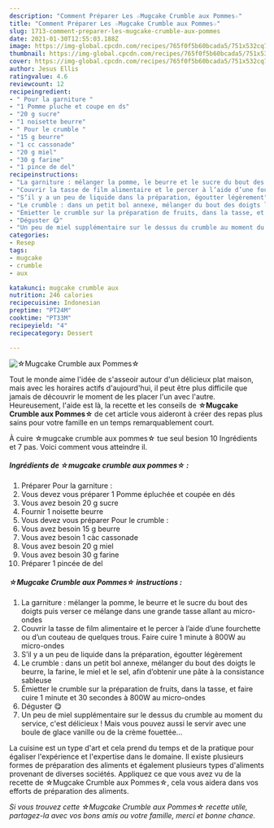 ```yaml
---
description: "Comment Préparer Les ☆Mugcake Crumble aux Pommes☆"
title: "Comment Préparer Les ☆Mugcake Crumble aux Pommes☆"
slug: 1713-comment-preparer-les-mugcake-crumble-aux-pommes
date: 2021-01-30T12:55:03.188Z
image: https://img-global.cpcdn.com/recipes/765f0f5b60bcada5/751x532cq70/☆mugcake-crumble-aux-pommes☆-photo-principale-de-la-recette.jpg
thumbnail: https://img-global.cpcdn.com/recipes/765f0f5b60bcada5/751x532cq70/☆mugcake-crumble-aux-pommes☆-photo-principale-de-la-recette.jpg
cover: https://img-global.cpcdn.com/recipes/765f0f5b60bcada5/751x532cq70/☆mugcake-crumble-aux-pommes☆-photo-principale-de-la-recette.jpg
author: Jesus Ellis
ratingvalue: 4.6
reviewcount: 12
recipeingredient:
- " Pour la garniture "
- "1 Pomme pluche et coupe en ds"
- "20 g sucre"
- "1 noisette beurre"
- " Pour le crumble "
- "15 g beurre"
- "1 cc cassonade"
- "20 g miel"
- "30 g farine"
- "1 pince de del"
recipeinstructions:
- "La garniture : mélanger la pomme, le beurre et le sucre du bout des doigts puis verser ce mélange dans une grande tasse allant au micro-ondes"
- "Couvrir la tasse de film alimentaire et le percer à l’aide d’une fourchette ou d’un couteau de quelques trous. Faire cuire 1 minute à 800W au micro-ondes"
- "S’il y a un peu de liquide dans la préparation, égoutter légèrement"
- "Le crumble : dans un petit bol annexe, mélanger du bout des doigts le beurre, la farine, le miel et le sel, afin d’obtenir une pâte à la consistance sableuse"
- "Émietter le crumble sur la préparation de fruits, dans la tasse, et faire cuire 1 minute et 30 secondes à 800W au micro-ondes"
- "Déguster 😋"
- "Un peu de miel supplémentaire sur le dessus du crumble au moment du service, c&#39;est délicieux ! Mais vous pouvez aussi le servir avec une boule de glace vanille ou de la crème fouettée..."
categories:
- Resep
tags:
- mugcake
- crumble
- aux

katakunci: mugcake crumble aux 
nutrition: 246 calories
recipecuisine: Indonesian
preptime: "PT24M"
cooktime: "PT33M"
recipeyield: "4"
recipecategory: Dessert

---
```



![☆Mugcake Crumble aux Pommes☆](https://img-global.cpcdn.com/recipes/765f0f5b60bcada5/751x532cq70/☆mugcake-crumble-aux-pommes☆-photo-principale-de-la-recette.jpg)

Tout le monde aime l'idée de s'asseoir autour d'un délicieux plat maison, mais avec les horaires actifs d'aujourd'hui, il peut être plus difficile que jamais de découvrir le moment de les placer l'un avec l'autre. Heureusement, l'aide est là, la recette et les conseils de <strong> ☆Mugcake Crumble aux Pommes☆ </strong> de cet article vous aideront à créer des repas plus sains pour votre famille en un temps remarquablement court.

<!--inarticleads1-->

À cuire ☆mugcake crumble aux pommes☆ tue seul besion 10 Ingrédients et 7 pas. Voici comment vous atteindre il.

##### Ingrédients de ☆mugcake crumble aux pommes☆ :

1. Préparer  Pour la garniture :
1. Vous devez vous préparer 1 Pomme épluchée et coupée en dés
1. Vous avez besoin 20 g sucre
1. Fournir 1 noisette beurre
1. Vous devez vous préparer  Pour le crumble :
1. Vous avez besoin 15 g beurre
1. Vous avez besoin 1 càc cassonade
1. Vous avez besoin 20 g miel
1. Vous avez besoin 30 g farine
1. Préparer 1 pincée de del




<!--inarticleads2-->

##### ☆Mugcake Crumble aux Pommes☆ instructions :

1. La garniture : mélanger la pomme, le beurre et le sucre du bout des doigts puis verser ce mélange dans une grande tasse allant au micro-ondes
1. Couvrir la tasse de film alimentaire et le percer à l’aide d’une fourchette ou d’un couteau de quelques trous. Faire cuire 1 minute à 800W au micro-ondes
1. S’il y a un peu de liquide dans la préparation, égoutter légèrement
1. Le crumble : dans un petit bol annexe, mélanger du bout des doigts le beurre, la farine, le miel et le sel, afin d’obtenir une pâte à la consistance sableuse
1. Émietter le crumble sur la préparation de fruits, dans la tasse, et faire cuire 1 minute et 30 secondes à 800W au micro-ondes
1. Déguster 😋
1. Un peu de miel supplémentaire sur le dessus du crumble au moment du service, c&#39;est délicieux ! Mais vous pouvez aussi le servir avec une boule de glace vanille ou de la crème fouettée...




<!--inarticleads1-->

<p>
La cuisine est un type d'art et cela prend du temps et de la pratique pour égaliser l'expérience et l'expertise dans le domaine. Il existe plusieurs formes de préparation des aliments et également plusieurs types d'aliments provenant de diverses sociétés. Appliquez ce que vous avez vu de la recette de ☆Mugcake Crumble aux Pommes☆, cela vous aidera dans vos efforts de préparation des aliments.
</p>

<p>
<i>Si vous trouvez cette ☆Mugcake Crumble aux Pommes☆ recette utile, partagez-la avec vos bons amis ou votre famille, merci et bonne chance.</i>
</p>
